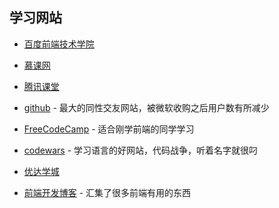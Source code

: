 ## 学习网站

- [百度前端技术学院](http://ife.baidu.com/)

- [慕课网](https://www.imooc.com/)

- [腾讯课堂](https://ke.qq.com/)

- [github](https://github.com/) - 最大的同性交友网站，被微软收购之后用户数有所减少

- [FreeCodeCamp](https://freecodecamp.cn/challenges/build-a-tribute-page) - 适合刚学前端的同学学习

- [codewars](https://www.codewars.com/) - 学习语言的好网站，代码战争，听着名字就很叼

- [优达学城](https://cn.udacity.com/?utm_source=ruanyf&utm_medium=referral&utm_campaign=ruanyf1st)

- [前端开发博客](http://caibaojian.com/) - 汇集了很多前端有用的东西